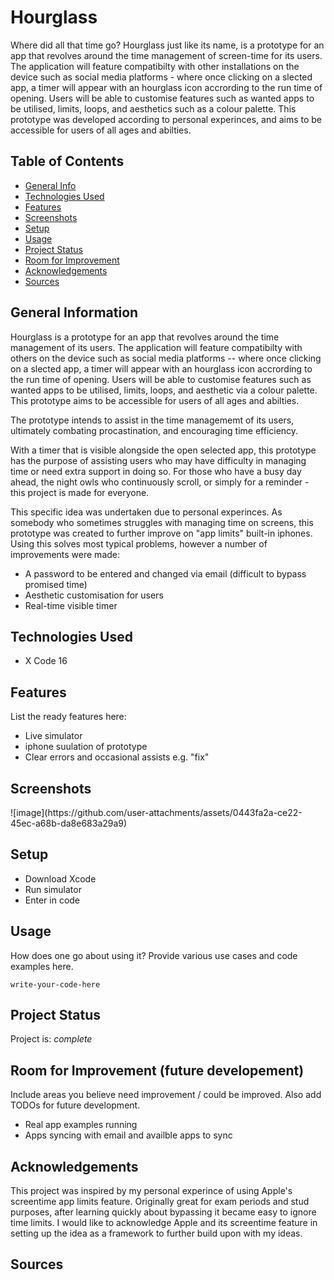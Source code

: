 # Hourglass

Where did all that time go? Hourglass just like its name, is a prototype for an app that revolves around the time management of screen-time for its users. The application will feature compatibilty with other installations on the device such as social media platforms - where once clicking on a slected app, a timer will appear with an hourglass icon accrording to the run time of opening. Users will be able to customise features such as wanted apps to be utilised, limits, loops, and aesthetics such as a colour palette. This prototype was developed according to personal experinces, and aims to be accessible for users of all ages and abilties. 

## Table of Contents
* [General Info](#general-information)
* [Technologies Used](#technologies-used)
* [Features](#features)
* [Screenshots](#screenshots)
* [Setup](#setup)
* [Usage](#usage)
* [Project Status](#project-status)
* [Room for Improvement](#room-for-improvement)
* [Acknowledgements](#acknowledgements)
* [Sources](#sources)
<!-- * [License](#license) -->


## General Information
Hourglass is a prototype for an app that revolves around the time management of its users. The application will feature compatibilty with others on the device such as social media platforms -- where once clicking on a slected app, a timer will appear with an hourglass icon accrording to the run time of opening. Users will be able to customise features such as wanted apps to be utilised, limits, loops, and aesthetic via a colour palette. This prototype aims to be accessible for users of all ages and abilties. 

The prototype intends to assist in the time managememt of its users, ultimately combating procastination, and encouraging time efficiency.

With a timer that is visible alongside the open selected app, this prototype has the purpose of assisting users who may have difficulty in managing time or need extra support in doing so. For those who have a busy day ahead, the night owls who continuously scroll, or simply for a reminder - this project is made for everyone. 

This specific idea was undertaken due to personal experinces. As somebody who sometimes struggles with managing time on screens, this prototype was created to further improve on "app limits" built-in iphones. Using this solves most typical problems, however a number of improvements were made:
- A password to be entered and changed via email (difficult to bypass promised time)
- Aesthetic customisation for users
- Real-time visible timer
<!-- You don't have to answer all the questions - just the ones relevant to your project. --> 


## Technologies Used
- X Code 16

## Features
List the ready features here:
- Live simulator 
- iphone suulation of prototype
- Clear errors and occasional assists e.g. "fix"


## Screenshots

<!-- If you have screenshots you'd like to share, include them here. -->![image](https://github.com/user-attachments/assets/0443fa2a-ce22-45ec-a68b-da8e683a29a9)



## Setup
- Download Xcode
- Run simulator
- Enter in code


## Usage
How does one go about using it?
Provide various use cases and code examples here.

`write-your-code-here`


## Project Status
Project is:  _complete_ 

## Room for Improvement (future developement)
Include areas you believe need improvement / could be improved. Also add TODOs for future development.
- Real app examples running
- Apps syncing with email and availble apps to sync 



## Acknowledgements
This project was inspired by my personal experince of using Apple's screentime app limits feature. Originally great for exam periods and stud purposes, after learning quickly about bypassing it became easy to ignore time limits. I would like to acknowledge Apple and its screentime feature in setting up the idea as a framework to further build upon with my ideas. 



## Sources
